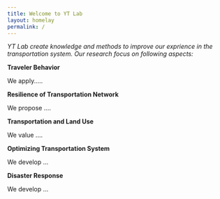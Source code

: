 ```yaml
---
title: Welcome to YT Lab
layout: homelay
permalink: /
---
```


*YT Lab create knowledge and methods to improve our exprience in the transportation system. Our research focus on following aspects:*

**Traveler Behavior**

We apply.....

**Resilience of Transportation Network**

We propose ....

**Transportation and Land Use**

We value ....

**Optimizing Transportation System**

We develop ...

**Disaster Response**

We develop ...
